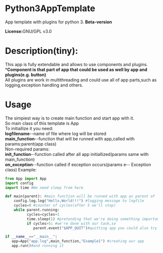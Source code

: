 # Python3AppTemplate
<p>
App template with plugins for python 3. <b>Beta-version</b>
</p>
<p>
<b>License:</b>GNU/GPL v3.0
</p>

# Description(tiny):

<p>
This app is fully extendable and allows to use components and plugins.<br>
*<b>Component is that part of app that could be used as well by app and plugins(e.g. button)</b><br>
All plugins are work in multithreading and could use all of app parts,such as logging,exception handling and others.

# Usage

The simpiest way is to create main function and start app with it.<br>
So main class of this template is App<br>
To initiallize it you need:<br>
<b>logfilename</b>--name of file where log will be stored<br>
<b>main_function</b>--function that will be runned with app,called with params:parent(app class)<br>
Non-required params:<br>
<b>init_function</b>--function called after all app initiallized(params same with main_function)<br>
<b>on_exception</b>--function called if exception occurs(params e-- Exception class)
Example:
```python
from App import App
import config
import time #We need sleep from here

def main(parent): #main function will be runned with app as parent of
    config.log.log("Hello,World!!!") #logging message to logfile
    cycles=0 #counter of cycles(after 5 we'll stop)
    while parent.running:
          cycles=cycles+1
          time.sleep(1) #pretending that we're doing something important
          if cycles>5: #we're done with our task,so
             parent.event("$APP_QUIT")#quitting app you could also try using parent.running=False(but I didn't check,and if you're using plugins it is strongly unrecommended.

if __name__=="__main__":
   app=App("app.log",main_function,"Example1") #creating our app
   app.run()#and running it
```    

